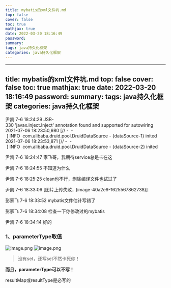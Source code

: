 ```yaml
---
title: mybatis的xml文件坑.md
top: false
cover: false
toc: true
mathjax: true
date: 2022-03-20 18:16:49
password:
summary:
tags: java持久化框架
categories: java持久化框架
---
```

---
title: mybatis的xml文件坑.md
top: false
cover: false
toc: true
mathjax: true
date: 2022-03-20 18:16:49
password:
summary:
tags: java持久化框架
categories: java持久化框架
---
尹凯 7-6 18:24:29
JSR-330 'javax.inject.Inject' annotation found and supported for autowiring
2021-07-06 18:23:50,980 [// -  - ] INFO  com.alibaba.druid.pool.DruidDataSource - {dataSource-1} inited
2021-07-06 18:23:53,871 [// -  - ] INFO  com.alibaba.druid.pool.DruidDataSource - {dataSource-2} inited

尹凯 7-6 18:24:47
家飞哥，我期待service总是卡在这

尹凯 7-6 18:24:55
不知道为什么

尹凯 7-6 18:25:25
clean也不行，删除编译文件也试过了

尹凯 7-6 18:33:06
[图片上传失败...(image-40a2e9-1625567862738)]

彭家飞 7-6 18:33:52
mybatis文件估计写错了

彭家飞 7-6 18:34:08
检查一下你修改过的mybatis

尹凯 7-6 18:34:14
好的


### 1、parameterType取值
![image.png](https://upload-images.jianshu.io/upload_images/13965490-6724f48789385511.png?imageMogr2/auto-orient/strip%7CimageView2/2/w/1240)
![image.png](https://upload-images.jianshu.io/upload_images/13965490-61fb625f13864e4a.png?imageMogr2/auto-orient/strip%7CimageView2/2/w/1240)

>没有set，还写set不然卡死你！





**而且，parameterType可以不写！**

resultMap或resultType是必写的
